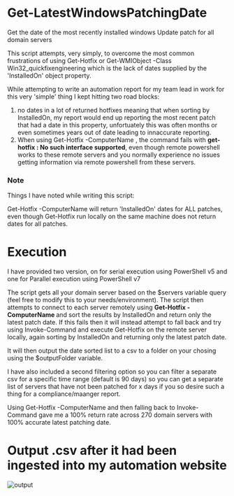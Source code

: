 # Get-LatestWindowsPatchingDate
Get the date of the most recently installed windows Update patch for all domain servers

This script attempts, very simply, to overcome the most common frustrations of using Get-Hotfix or Get-WMIObject -Class Win32_quickfixengineering which is the lack of dates supplied by the 'InstalledOn' object property.

While attempting to write an automation report for my team lead in work for this very 'simple' thing I kept hitting two road blocks:
1. no dates in a lot of returned hotfixes meaning that when sorting by InstalledOn, my report would end up reporting the most recent patch that had a date in this property, unfortuately this was often months or even sometimes years out of date leading to innaccurate reporting.
2.  When using Get-Hotfix -ComputerName <remote server name>, the command fails with **get-hotfix : No such interface supported**, even though remote powershell works to these remote servers and you normally experience no issues getting information via remote powershell from these servers.

### Note
Things I have noted while writing this script:

Get-Hotfix -ComputerName <remote server name> will return 'InstalledOn' dates for ALL patches, even though Get-Hotfix run locally on the same machine does not return dates for all patches.
  
# Execution
I have provided two version, on for serial execution using PowerShell v5 and one for Parallel execution using PowerShell v7

The script gets all your domain server based on the $servers variable query (feel free to modify this to your needs/environment).
The script then attempts to connect to each server remotely using **Get-Hotfix -ComputerName <remote server name>** and sort the results by InstalledOn and return only the latest patch date.
If this fails then it will instead attempt to fall back and try using Invoke-Command and execute Get-Hotfix on the remote server locally, again sorting by InstalledOn and returning only the latest patch date.
  
It will then output the date sorted list to a csv to a folder on your chosing using the $outputFolder variable.
  
I have also included a second filtering option so you can filter a separate csv for a specific time range (default is 90 days) so you can get a separate list of servers that have not been patched for x days if you so desire such a thing for a compliance/maanger report.
  
Using Get-Hotfix -ComputerName and then falling back to Invoke-Command gave me a 100% return rate across 270 domain servers with 100% accurate latest patching date.

# Output .csv after it had been ingested into my automation website

![output](https://i.imgur.com/i8jkqRF.png)

